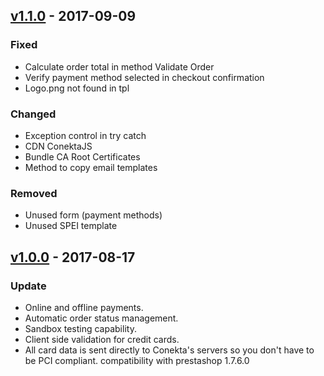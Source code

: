 ## [v1.1.0](https://github.com/conekta/conekta_prestashop/releases/tag/v1.1.0) - 2017-09-09
### Fixed
- Calculate order total in method Validate Order
- Verify payment method selected in checkout confirmation
- Logo.png not found in tpl

### Changed
- Exception control in try catch
- CDN ConektaJS
- Bundle CA Root Certificates
- Method to copy email templates

### Removed
- Unused form (payment methods)
- Unused SPEI template

## [v1.0.0](https://github.com/conekta/conekta_prestashop/releases/tag/v1.0.0) - 2017-08-17
### Update
- Online and offline payments.
- Automatic order status management.
- Sandbox testing capability.
- Client side validation for credit cards.
- All card data is sent directly to Conekta's servers so you don't have to be PCI compliant.
compatibility with prestashop 1.7.6.0